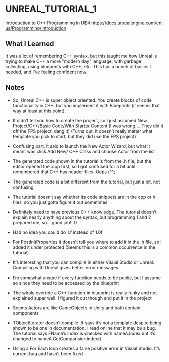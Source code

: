 # UNREAL_TUTORIAL_1
Introduction to C++ Programming in UE4
https://docs.unrealengine.com/en-us/Programming/Introduction
## What I Learned
It was a lot of remembering C++ syntax, but this taught me how Unreal is trying to make C++ a more "modern day" language, with garbage collecting, using blueprints with C++, etc. This has a bunch of basics I needed, and I've feeling confident now.
## Notes
* So, Unreal C++ is super object oriented. You create blocks of code functionality in C++, but you implement it with Blueprints (it seems that way at least at this point).

* It didn’t tell you how to create the project, so I just assumed New Project/C++/Basic Code/With Starter Content (I was wrong…. They did it off the FPS project, dang it) (Turns out, it doesn’t really matter what template you pick to start, but they did use the FPS project)

* Confusing part, it said to launch the New Actor Wizard, but what it meant was click Add New/ C++ Class and choose Actor from the list

* The generated code shown in the tutorial is from the .h file, but the editor opened the .cpp first, so I got confused for a bit until I remembered that C++ has header files. Oops (^^;

* The generated code is a bit different from the tutorial, but just a bit, not confusing

* The tutorial doesn’t say whether its code snippets are in the cpp or h files, so you just gotta figure it out sometimes

* Definitely need to have previous C++ knowledge. The tutorial doesn’t explain nearly anything about the syntax, but programming 1 and 2 prepared me, so… good job! :D

* Had no idea you could do 1.f instead of 1.0f

* For PostInitProperties it doesn’t tell you where to add it in the .h file, so I added it under protected (Seems this is a common occurrence in the tutorial)

* It’s interesting that you can compile in either Visual Studio or Unreal. Compiling with Unreal gives better error messages

* I’m somewhat unsure if every function needs to be public, but I assume so since they need to be accessed by the blueprint

* The whole override a C++ function in blueprint is really funky and not explained super well. I figured it out though and put it in the project

* Seems Actors are like GameObjects in Unity and both contain components

* TObjectIterator doesn’t compile. It says it’s not a template despite being shown to be one in documentation. I read online that it may be a bug.
The tutorial says FName’s index is checked with nameA.Index but it’s changed to nameA.GetComparisionIndex()

* Using a For Each loop creates a false positive error in Visual Studio. It’s current bug and hasn’t been fixed 
